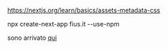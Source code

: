 https://nextjs.org/learn/basics/assets-metadata-css

npx create-next-app fius.it --use-npm

sono arrivato [qui](https://nextjs.org/learn/basics/assets-metadata-css)